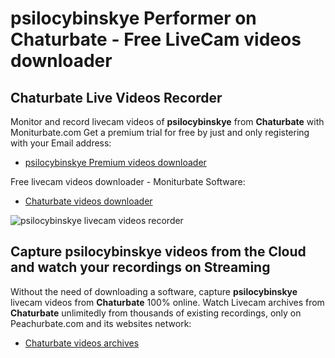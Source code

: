 # psilocybinskye Performer on Chaturbate - Free LiveCam videos downloader

## Chaturbate Live Videos Recorder

Monitor and record livecam videos of **psilocybinskye** from **Chaturbate** with Moniturbate.com
Get a premium trial for free by just and only registering with your Email address:
* [psilocybinskye Premium videos downloader](https://moniturbate.com/request-demo-licence-key.html)

Free livecam videos downloader - Moniturbate Software:
* [Chaturbate videos downloader](https://moniturbate.com/moniturbate-download-software.html)

![psilocybinskye livecam videos recorder](https://peachurnet.com/templates/moniturbate-software.png)


## Capture psilocybinskye videos from the Cloud and watch your recordings on Streaming

Without the need of downloading a software, capture **psilocybinskye** livecam videos from **Chaturbate** 100% online.
Watch Livecam archives from **Chaturbate** unlimitedly from thousands of existing recordings, only on Peachurbate.com and its websites network:
* [Chaturbate videos archives](https://peachurnet.com/)